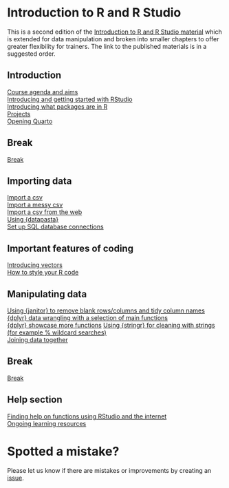
# Introduction to R and R Studio

<!-- badges: start -->
<!-- badges: end -->

This is a second edition of the [Introduction to R and R Studio material](https://github.com/nhs-r-community/intro_r/tree/main) which is 
extended for data manipulation and broken into smaller chapters to offer greater
flexibility for trainers. The link to the published materials is in a suggested
order.

## Introduction

[Course agenda and aims](https://nhs-r-community.github.io/intro-r-rstudio/session-intro.html#/title-slide)  
[Introducing and getting started with RStudio](https://nhs-r-community.github.io/intro-r-rstudio/session-rstudio.html#/title-slide)  
[Introducing what packages are in R](https://nhs-r-community.github.io/intro-r-rstudio/session-packages.html#/title-slide)  
[Projects](https://nhs-r-community.github.io/intro-r-rstudio/session-projects.html#/title-slide)  
[Opening Quarto](https://nhs-r-community.github.io/intro-r-rstudio/session-quarto.html#/title-slide)  

## Break
[Break](https://nhs-r-community.github.io/intro-r-rstudio/session-break-slide.html#/title-slide)  

## Importing data
[Import a csv](https://nhs-r-community.github.io/intro-r-rstudio/session-csv.html#/title-slide)  
[Import a messy csv](https://nhs-r-community.github.io/intro-r-rstudio/session-messy-csv.html#/title-slide)  
[Import a csv from the web](https://nhs-r-community.github.io/intro-r-rstudio/session-csv-url.html#/title-slide)  
[Using {datapasta}](https://nhs-r-community.github.io/intro-r-rstudio/session-datapasta.html#/title-slide)  
[Set up SQL database connections](https://nhs-r-community.github.io/intro-r-rstudio/session-sql.html#/title-slide)  

## Important features of coding
[Introducing vectors](https://nhs-r-community.github.io/intro-r-rstudio/session-vectors.html#/title-slide)  
[How to style your R code](https://nhs-r-community.github.io/intro-r-rstudio/session-styling.html#/title-slide)  

## Manipulating data
[Using {janitor} to remove blank rows/columns and tidy column names](https://nhs-r-community.github.io/intro-r-rstudio/session-janitor.html#/title-slide)  
[{dplyr} data wrangling with a selection of main functions](https://nhs-r-community.github.io/intro-r-rstudio/session-dplyr-wrangling.html#/title-slide)  
[{dplyr} showcase more functions](https://nhs-r-community.github.io/intro-r-rstudio/session-dplyr-showcase.html#/title-slide)
[Using {stringr} for cleaning with strings (for example % wildcard searches)](https://nhs-r-community.github.io/intro-r-rstudio/session-stringr.html#/title-slide)  
[Joining data together](https://nhs-r-community.github.io/intro-r-rstudio/session-joins.html#/title-slide)  

## Break
[Break](https://nhs-r-community.github.io/intro-r-rstudio/session-break-slide.html#/title-slide)  

## Help section
[Finding help on functions using RStudio and the internet](https://nhs-r-community.github.io/intro_r/05-workshop_functions.html#1)  
[Ongoing learning resources](https://nhs-r-community.github.io/intro_r/09-workshop-learning.html#13)  

# Spotted a mistake?
Please let us know if there are mistakes or improvements by creating an 
[issue](https://github.com/nhs-r-community/intro-r-rstudio/issues).  

